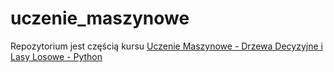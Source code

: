 # uczenie_maszynowe

Repozytorium jest częścią kursu [Uczenie Maszynowe - Drzewa Decyzyjne i Lasy Losowe - Python](https://www.udemy.com/course/uczenie-maszynowe-python/?referralCode=706180C6DDA1BE725C57)
